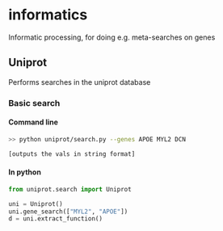 # informatics
Informatic processing, for doing e.g. meta-searches on genes

## Uniprot

Performs searches in the uniprot database

### Basic search
#### Command line 
```bash
>> python uniprot/search.py --genes APOE MYL2 DCN

[outputs the vals in string format]
```

#### In python

```python
from uniprot.search import Uniprot

uni = Uniprot()
uni.gene_search(["MYL2", "APOE"])
d = uni.extract_function()
``` 
